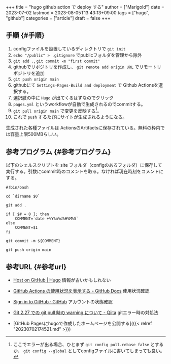 +++
title = "hugo github action で deploy する"
author = ["Marigold"]
date = 2023-07-02
lastmod = 2023-08-05T13:43:13+09:00
tags = ["hugo", "github"]
categories = ["article"]
draft = false
+++

## 手順 {#手順}

1.  configファイルを設置しているディレクトリで `git init`
2.  `echo "/public" > .gitignore` でpublicフォルダを管理から除外
3.  `git add .`, `git commit -m "first commit"`
4.  githubでリポジトリを作成し、
    `git remote add origin URL` でリモートリポジトリを追加
5.  `git push origin main`
6.  githubにて `Settings-Pages-Build and deployment` で
    Github Actionsを選択する。
7.  選択肢の中に `Hugo` が出てくるはずなのでクリック
8.  `pages.yml` というworkflowが自動で生成されるのでcommitする。
9.  `git pull origin main` で変更を反映する[^fn:1]。
10. これで `push` するたびにサイトが生成されるようになる。

生成された各種ファイルは ActionsのArtifactsに保存されている。無料の枠内では容量上限500MBらしい。


## 参考プログラム {#参考プログラム}

以下のシェルスクリプトを site フォルダ（configのあるフォルダ）に保存して実行する。引数にcommit時のコメントを取る。なければ現在時刻をコメントにする。

```shell
#!bin/bash

cd `dirname $0`

git add .

if [ $# = 0 ]; then
    COMMENT=`date +%Y%m%d%H%M%S`
else
    COMMENT=$1
fi

git commit -m ${COMMENT}

git push origin main
```


## 参考URL {#参考url}

-   [Host on GitHub | Hugo](https://gohugo.io/hosting-and-deployment/hosting-on-github/) 情報が古いかもしれない
-   [GitHub Actions の使用状況を表示する - GitHub Docs](https://docs.github.com/ja/billing/managing-billing-for-github-actions/viewing-your-github-actions-usage) 使用状況確認
-   [Sign in to GitHub · GitHub](https://github.com/settings/billing) アカウントの状態確認
-   [Git 2.27 での git pull 時の warning について - Qiita](https://qiita.com/tearoom6/items/0237080aaf2ad46b1963) gitエラー時の対処法

-   [GitHub Pagesにhugoで作成したホームページを公開する]({{< relref "20230702174521.md" >}})

[^fn:1]: ここでエラーが出る場合、ひとまず `git config pull.rebase false` とするか、
    `git config --global` としてconfigファイルに書いてしまっても良い。